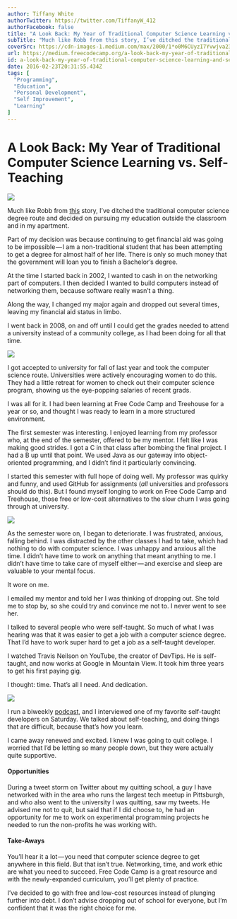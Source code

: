 ```yaml
---
author: Tiffany White
authorTwitter: https://twitter.com/TiffanyW_412
authorFacebook: false
title: "A Look Back: My Year of Traditional Computer Science Learning vs. Self-Teaching"
subTitle: "Much like Robb from this story, I’ve ditched the traditional computer science degree route and decided on pursuing my education outside t..."
coverSrc: https://cdn-images-1.medium.com/max/2000/1*o0M6CUyzI7Yvwjva23E1fg.jpeg
url: https://medium.freecodecamp.org/a-look-back-my-year-of-traditional-computer-science-learning-and-self-teaching-9176dfd9651c
id: a-look-back-my-year-of-traditional-computer-science-learning-and-self-teaching-9176dfd9651c
date: 2016-02-23T20:31:55.434Z
tags: [
  "Programming",
  "Education",
  "Personal Development",
  "Self Improvement",
  "Learning"
]
---
```

# A Look Back: My Year of Traditional Computer Science Learning vs. Self-Teaching







![](https://cdn-images-1.medium.com/max/2000/1*o0M6CUyzI7Yvwjva23E1fg.jpeg)







Much like Robb from [this](https://medium.freecodecamp.com/why-i-spent-110k-to-decide-not-to-go-to-school-7402e78c89ee#.lfk076b6f) story, I’ve ditched the traditional computer science degree route and decided on pursuing my education outside the classroom and in my apartment.

Part of my decision was because continuing to get financial aid was going to be impossible — I am a non-traditional student that has been attempting to get a degree for almost half of her life. There is only so much money that the government will loan you to finish a Bachelor’s degree.

At the time I started back in 2002, I wanted to cash in on the networking part of computers. I then decided I wanted to build computers instead of networking them, because software really wasn’t a thing.

Along the way, I changed my major again and dropped out several times, leaving my financial aid status in limbo.

I went back in 2008, on and off until I could get the grades needed to attend a university instead of a community college, as I had been doing for all that time.



![](https://cdn-images-1.medium.com/max/1600/1*sQIRUAKUD5QkCDrJvJTMsQ.jpeg)



I got accepted to university for fall of last year and took the computer science route. Universities were actively encouraging women to do this. They had a little retreat for women to check out their computer science program, showing us the eye-popping salaries of recent grads.

I was all for it. I had been learning at Free Code Camp and Treehouse for a year or so, and thought I was ready to learn in a more structured environment.

The first semester was interesting. I enjoyed learning from my professor who, at the end of the semester, offered to be my mentor. I felt like I was making good strides. I got a C in that class after bombing the final project. I had a B up until that point. We used Java as our gateway into object-oriented programming, and I didn’t find it particularly convincing.

I started this semester with full hope of doing well. My professor was quirky and funny, and used GitHub for assignments (_all_ universities and professors should do this). But I found myself longing to work on Free Code Camp and Treehouse, those free or low-cost alternatives to the slow churn I was going through at university.



![](https://cdn-images-1.medium.com/max/1600/1*8ef_Hn9l9tOs9qw9hNUubw.jpeg)



As the semester wore on, I began to deteriorate. I was frustrated, anxious, falling behind. I was distracted by the other classes I had to take, which had nothing to do with computer science. I was unhappy and anxious all the time. I didn’t have time to work on anything that meant anything to me. I didn’t have time to take care of myself either — and exercise and sleep are valuable to your mental focus.

It wore on me.

I emailed my mentor and told her I was thinking of dropping out. She told me to stop by, so she could try and convince me not to. I never went to see her.

I talked to several people who were self-taught. So much of what I was hearing was that it was easier to get a job with a computer science degree. That I’d have to work super hard to get a job as a self-taught developer.

I watched Travis Neilson on YouTube, the creator of DevTips. He is self-taught, and now works at Google in Mountain View. It took him three years to get his first paying gig.

I thought: time. That’s all I need. And dedication.



![](https://cdn-images-1.medium.com/max/1600/1*Dpf-C7f2Ydhk1VNFy9QiCg.jpeg)



I run a biweekly [podcast](http://thisdevsjourney.com/), and I interviewed one of my favorite self-taught developers on Saturday. We talked about self-teaching, and doing things that are difficult, because that’s how you learn.

I came away renewed and excited. I knew I was going to quit college. I worried that I’d be letting so many people down, but they were actually quite supportive.

#### Opportunities

During a tweet storm on Twitter about my quitting school, a guy I have networked with in the area who runs the largest tech meetup in Pittsburgh, and who also went to the university I was quitting, saw my tweets. He advised me not to quit, but said that if I did choose to, he had an opportunity for me to work on experimental programming projects he needed to run the non-profits he was working with.

#### Take-Aways

You’ll hear it a lot — you need that computer science degree to get anywhere in this field. But that isn’t true. Networking, time, and work ethic are what you need to succeed. Free Code Camp is a great resource and with the newly-expanded curriculum, you’ll get plenty of practice.

I’ve decided to go with free and low-cost resources instead of plunging further into debt. I don’t advise dropping out of school for everyone, but I’m confident that it was the right choice for me.








